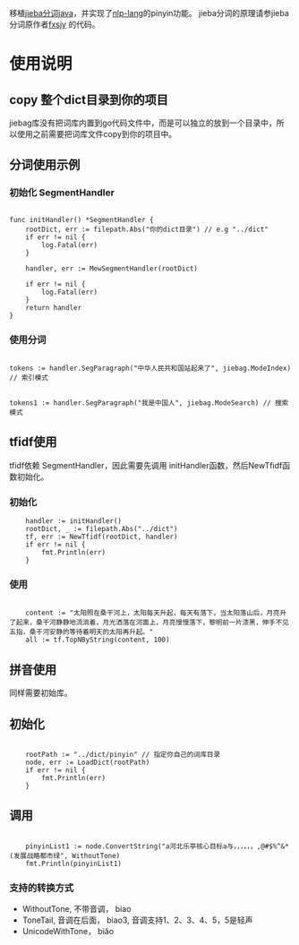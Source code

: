 移植[jieba分词java](!https://github.com/huaban/jieba-analysis)，并实现了[nlp-lang](https://github.com/NLPchina/nlp-lang)的pinyin功能。
jieba分词的原理请参jieba分词原作者[fxsjy](https://github.com/fxsjy) 的代码。


# 使用说明
## copy 整个dict目录到你的项目

jiebag库没有把词库内置到go代码文件中，而是可以独立的放到一个目录中，所以使用之前需要把词库文件copy到你的项目中。

## 分词使用示例

### 初始化 SegmentHandler

```

func initHandler() *SegmentHandler {
	rootDict, err := filepath.Abs("你的dict目录") // e.g "../dict"
	if err != nil {
		log.Fatal(err)
	}

	handler, err := MewSegmentHandler(rootDict)

	if err != nil {
		log.Fatal(err)
	}
	return handler
}

```

### 使用分词

```

tokens := handler.SegParagraph("中华人民共和国站起来了", jiebag.ModeIndex) // 索引模式


tokens1 := handler.SegParagraph("我是中国人", jiebag.ModeSearch) // 搜索模式

```


## tfidf使用

tfidf依赖 SegmentHandler，因此需要先调用 initHandler函数，然后NewTfidf函数初始化。

### 初始化

```
    handler := initHandler()
    rootDict, _ := filepath.Abs("../dict")
    tf, err := NewTfidf(rootDict, handler)
    if err != nil {
        fmt.Println(err)
	}
```

### 使用

```

    content := "太阳照在桑干河上，太阳每天升起，每天有落下，当太阳落山后，月亮升了起来，桑干河静静地流淌着，月光洒落在河面上，月亮慢慢落下，黎明前一片漆黑，伸手不见五指，桑干河安静的等待着明天的太阳再升起。"
	all := tf.TopNByString(content, 100)
```


## 拼音使用

同样需要初始库。

## 初始化

```

    rootPath := "../dict/pinyin" // 指定你自己的词库目录
	node, err := LoadDict(rootPath)
	if err != nil {
		fmt.Println(err)
	}

```

## 调用

```
    
    pinyinList1 := node.ConvertString("a河北乐亭核心目标a与，，，，，，,@#$%^&*(发展战略都市绿", WithoutTone)
	fmt.Println(pinyinList1)
```

### 支持的转换方式

*  WithoutTone, 不带音调， biao
*  ToneTail, 音调在后面， biao3, 音调支持1、2、3、4、5，5是轻声
*  UnicodeWithTone， biăo
